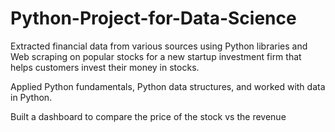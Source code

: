 # Python-Project-for-Data-Science

Extracted financial data from various sources using Python libraries and Web scraping on popular stocks for a new startup investment firm that helps customers invest their money in stocks.

Applied Python fundamentals, Python data structures, and worked with data in Python.

Built a dashboard to compare the price of the stock vs the revenue
